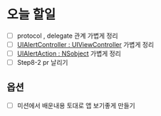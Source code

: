 # 오늘 할일

- [ ] protocol , delegate 관계 가볍게 정리
- [ ] [UIAlertController : UIViewController](https://developer.apple.com/documentation/uikit/uiviewcontroller) 가볍게 정리
- [ ] [UIAlertAction : NSobject](https://developer.apple.com/documentation/uikit/uialertaction) 가볍게 정리
- [ ] Step8-2 pr 날리기

## 옵션

- [ ] 미션에서 배운내용 토대로 앱 보기좋게 만들기